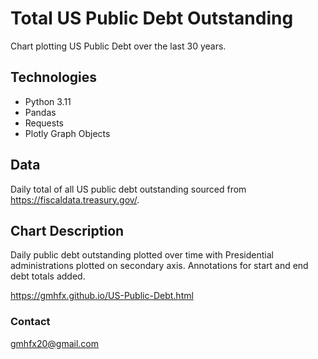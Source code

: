 # Total US Public Debt Outstanding

Chart plotting US Public Debt over the last 30 years.

## Technologies

* Python 3.11
* Pandas
* Requests
* Plotly Graph Objects

## Data

Daily total of all US public debt outstanding sourced from https://fiscaldata.treasury.gov/.


## Chart Description

Daily public debt outstanding plotted over time with Presidential administrations plotted on secondary axis.  Annotations for start and end debt totals added. 

https://gmhfx.github.io/US-Public-Debt.html

### Contact

gmhfx20@gmail.com
